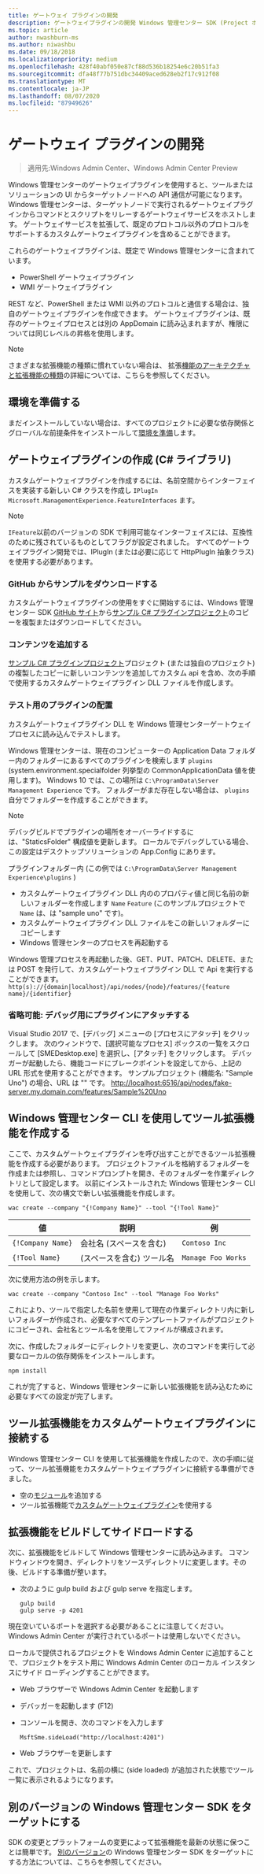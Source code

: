 ```yaml
---
title: ゲートウェイ プラグインの開発
description: ゲートウェイプラグインの開発 Windows 管理センター SDK (Project ホノルル)
ms.topic: article
author: nwashburn-ms
ms.author: niwashbu
ms.date: 09/18/2018
ms.localizationpriority: medium
ms.openlocfilehash: 428f40abf050e87cf88d536b18254e6c20b51fa3
ms.sourcegitcommit: dfa48f77b751dbc34409aced628eb2f17c912f08
ms.translationtype: MT
ms.contentlocale: ja-JP
ms.lasthandoff: 08/07/2020
ms.locfileid: "87949626"
---
```

# <a name="develop-a-gateway-plugin"></a>ゲートウェイ プラグインの開発

>適用先:Windows Admin Center、Windows Admin Center Preview

Windows 管理センターのゲートウェイプラグインを使用すると、ツールまたはソリューションの UI からターゲットノードへの API 通信が可能になります。  Windows 管理センターは、ターゲットノードで実行されるゲートウェイプラグインからコマンドとスクリプトをリレーするゲートウェイサービスをホストします。 ゲートウェイサービスを拡張して、既定のプロトコル以外のプロトコルをサポートするカスタムゲートウェイプラグインを含めることができます。

これらのゲートウェイプラグインは、既定で Windows 管理センターに含まれています。

* PowerShell ゲートウェイプラグイン
* WMI ゲートウェイプラグイン

REST など、PowerShell または WMI 以外のプロトコルと通信する場合は、独自のゲートウェイプラグインを作成できます。  ゲートウェイプラグインは、既存のゲートウェイプロセスとは別の AppDomain に読み込まれますが、権限については同じレベルの昇格を使用します。

> [!NOTE]
> さまざまな拡張機能の種類に慣れていない場合は、 拡張[機能のアーキテクチャと拡張機能の種類](understand-extensions.md)の詳細については、こちらを参照してください。

## <a name="prepare-your-environment"></a>環境を準備する

まだインストールしていない場合は、すべてのプロジェクトに必要な依存関係とグローバルな前提条件をインストールして[環境を準備](prepare-development-environment.md)します。

## <a name="create-a-gateway-plugin-c-library"></a>ゲートウェイプラグインの作成 (C# ライブラリ)

カスタムゲートウェイプラグインを作成するには、名前空間からインターフェイスを実装する新しい C# クラスを作成し ```IPlugIn``` ```Microsoft.ManagementExperience.FeatureInterfaces``` ます。

> [!NOTE]
> ```IFeature```以前のバージョンの SDK で利用可能なインターフェイスには、互換性のために残されているものとしてフラグが設定されました。  すべてのゲートウェイプラグイン開発では、IPlugIn (または必要に応じて HttpPlugIn 抽象クラス) を使用する必要があります。

### <a name="download-sample-from-github"></a>GitHub からサンプルをダウンロードする

カスタムゲートウェイプラグインの使用をすぐに開始するには、Windows 管理センター SDK [GitHub サイト](https://aka.ms/wacsdk)から[サンプル C# プラグインプロジェクト](https://github.com/Microsoft/windows-admin-center-sdk/tree/master/GatewayPluginExample/Plugin)のコピーを複製またはダウンロードしてください。

### <a name="add-content"></a>コンテンツを追加する

[サンプル C# プラグインプロジェクト](https://github.com/Microsoft/windows-admin-center-sdk/tree/master/GatewayPluginExample/Plugin)プロジェクト (または独自のプロジェクト) の複製したコピーに新しいコンテンツを追加してカスタム api を含め、次の手順で使用するカスタムゲートウェイプラグイン DLL ファイルを作成します。

### <a name="deploy-plugin-for-testing"></a>テスト用のプラグインの配置

カスタムゲートウェイプラグイン DLL を Windows 管理センターゲートウェイプロセスに読み込んでテストします。

Windows 管理センターは、現在のコンピューターの Application Data フォルダー内のフォルダーにあるすべてのプラグインを検索します ```plugins``` (system.environment.specialfolder 列挙型の CommonApplicationData 値を使用します)。 Windows 10 では、この場所は ```C:\ProgramData\Server Management Experience``` です。  フォルダーがまだ存在しない場合は、 ```plugins``` 自分でフォルダーを作成することができます。

> [!NOTE]
> デバッグビルドでプラグインの場所をオーバーライドするには、"StaticsFolder" 構成値を更新します。 ローカルでデバッグしている場合、この設定はデスクトップソリューションの App.Config にあります。

プラグインフォルダー内 (この例では ```C:\ProgramData\Server Management Experience\plugins``` )

* カスタムゲートウェイプラグイン DLL 内ののプロパティ値と同じ名前の新しいフォルダーを作成します ```Name``` ```Feature``` (このサンプルプロジェクトで ```Name``` は、は "sample uno" です)。
* カスタムゲートウェイプラグイン DLL ファイルをこの新しいフォルダーにコピーします
* Windows 管理センターのプロセスを再起動する

Windows 管理プロセスを再起動した後、GET、PUT、PATCH、DELETE、または POST を発行して、カスタムゲートウェイプラグイン DLL で Api を実行することができます。```http(s)://{domain|localhost}/api/nodes/{node}/features/{feature name}/{identifier}```

### <a name="optional-attach-to-plugin-for-debugging"></a>省略可能: デバッグ用にプラグインにアタッチする

Visual Studio 2017 で、[デバッグ] メニューの [プロセスにアタッチ] をクリックします。 次のウィンドウで、[選択可能なプロセス] ボックスの一覧をスクロールして [SMEDesktop.exe] を選択し、[アタッチ] をクリックします。 デバッガーが起動したら、機能コードにブレークポイントを設定してから、上記の URL 形式を使用することができます。 サンプルプロジェクト (機能名: "Sample Uno") の場合、URL は "" です。 <http://localhost:6516/api/nodes/fake-server.my.domain.com/features/Sample%20Uno>

## <a name="create-a-tool-extension-with-the-windows-admin-center-cli"></a>Windows 管理センター CLI を使用してツール拡張機能を作成する ##

ここで、カスタムゲートウェイプラグインを呼び出すことができるツール拡張機能を作成する必要があります。  プロジェクトファイルを格納するフォルダーを作成または参照し、コマンドプロンプトを開き、そのフォルダーを作業ディレクトリとして設定します。  以前にインストールされた Windows 管理センター CLI を使用して、次の構文で新しい拡張機能を作成します。

```
wac create --company "{!Company Name}" --tool "{!Tool Name}"
```

| 値 | 説明 | 例 |
| ----- | ----------- | ------- |
| ```{!Company Name}``` | 会社名 (スペースを含む) | ```Contoso Inc``` |
| ```{!Tool Name}``` | (スペースを含む) ツール名 | ```Manage Foo Works``` |

次に使用方法の例を示します。

```
wac create --company "Contoso Inc" --tool "Manage Foo Works"
```

これにより、ツールで指定した名前を使用して現在の作業ディレクトリ内に新しいフォルダーが作成され、必要なすべてのテンプレートファイルがプロジェクトにコピーされ、会社名とツール名を使用してファイルが構成されます。

次に、作成したフォルダーにディレクトリを変更し、次のコマンドを実行して必要なローカルの依存関係をインストールします。

```
npm install
```

これが完了すると、Windows 管理センターに新しい拡張機能を読み込むために必要なすべての設定が完了します。

## <a name="connect-your-tool-extension-to-your-custom-gateway-plugin"></a>ツール拡張機能をカスタムゲートウェイプラグインに接続する

Windows 管理センター CLI を使用して拡張機能を作成したので、次の手順に従って、ツール拡張機能をカスタムゲートウェイプラグインに接続する準備ができました。

- 空の[モジュール](guides/add-module.md)を追加する
- ツール拡張機能で[カスタムゲートウェイプラグイン](guides/use-custom-gateway-plugin.md)を使用する

## <a name="build-and-side-load-your-extension"></a>拡張機能をビルドしてサイドロードする

次に、拡張機能をビルドして Windows 管理センターに読み込みます。  コマンドウィンドウを開き、ディレクトリをソースディレクトリに変更します。その後、ビルドする準備が整います。

* 次のように gulp build および gulp serve を指定します。

    ```
    gulp build
    gulp serve -p 4201
    ```

現在空いているポートを選択する必要があることに注意してください。 Windows Admin Center が実行されているポートは使用しないでください。

ローカルで提供されるプロジェクトを Windows Admin Center に追加することで、プロジェクトをテスト用に Windows Admin Center のローカル インスタンスにサイド ローディングすることができます。

* Web ブラウザーで Windows Admin Center を起動します
* デバッガーを起動します (F12)
* コンソールを開き、次のコマンドを入力します

    ```
    MsftSme.sideLoad("http://localhost:4201")
    ```

*   Web ブラウザーを更新します

これで、プロジェクトは、名前の横に (side loaded) が追加された状態でツール一覧に表示されるようになります。

## <a name="target-a-different-version-of-the-windows-admin-center-sdk"></a>別のバージョンの Windows 管理センター SDK をターゲットにする

SDK の変更とプラットフォームの変更によって拡張機能を最新の状態に保つことは簡単です。  [別のバージョン](target-sdk-version.md)の Windows 管理センター SDK をターゲットにする方法については、こちらを参照してください。